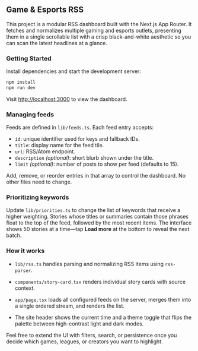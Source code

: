 ## Game & Esports RSS

This project is a modular RSS dashboard built with the Next.js App Router. It fetches and normalizes multiple gaming and esports outlets, presenting them in a single scrollable list with a crisp black-and-white aesthetic so you can scan the latest headlines at a glance.

### Getting Started

Install dependencies and start the development server:

```bash
npm install
npm run dev
```

Visit [http://localhost:3000](http://localhost:3000) to view the dashboard.

### Managing feeds

Feeds are defined in `lib/feeds.ts`. Each feed entry accepts:

- `id`: unique identifier used for keys and fallback IDs.
- `title`: display name for the feed tile.
- `url`: RSS/Atom endpoint.
- `description` *(optional)*: short blurb shown under the title.
- `limit` *(optional)*: number of posts to show per feed (defaults to 15).

Add, remove, or reorder entries in that array to control the dashboard. No other files need to change.

### Prioritizing keywords

Update `lib/priorities.ts` to change the list of keywords that receive a higher weighting. Stories whose titles or summaries contain those phrases float to the top of the feed, followed by the most recent items. The interface shows 50 stories at a time—tap **Load more** at the bottom to reveal the next batch.

### How it works

- `lib/rss.ts` handles parsing and normalizing RSS items using `rss-parser`.
- `components/story-card.tsx` renders individual story cards with source context.
- `app/page.tsx` loads all configured feeds on the server, merges them into a single ordered stream, and renders the list.

- The site header shows the current time and a theme toggle that flips the palette between high-contrast light and dark modes.

Feel free to extend the UI with filters, search, or persistence once you decide which games, leagues, or creators you want to highlight.

